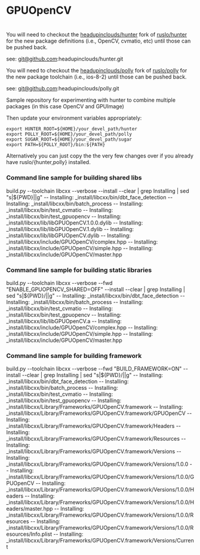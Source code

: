 #
# GPUOpenCV
#

You will need to checkout the [headupinclouds/hunter](https://github.com/headupinclouds/hunter) fork of
[ruslo/hunter](https://github.com/ruslo/hunter) for the new package definitions (i.e., OpenCV, cvmatio, etc) 
until those can be pushed back.

see: git@github.com:headupinclouds/hunter.git

You will need to checkout the [headupinclouds/polly](https://github.com/headupinclouds/polly) fork of
[ruslo/polly](https://github.com/ruslo/polly) for the new package toolchain (i.e., ios-8-2)
until those can be pushed back.

see: git@github.com:headupinclouds/polly.git

Sample repository for experimenting with hunter to combine multiple packages (in this case OpenCV and GPUImage)

Then update your environment variables appropriately:
```
export HUNTER_ROOT=${HOME}/your_devel_path/hunter
export POLLY_ROOT=${HOME}/your_devel_path/polly
export SUGAR_ROOT=${HOME}/your_devel_path/sugar
export PATH=${POLLY_ROOT}/bin:${PATH}
```

Alternatively you can just copy the the very few changes over if you already have ruslo/{hunter,polly} installed.

### Command line sample for building shared libs ###
build.py --toolchain libcxx --verbose --install --clear  | grep Installing | sed "s|${PWD}||g"
-- Installing: _install/libcxx/bin/dbt_face_detection
-- Installing: _install/libcxx/bin/batch_process
-- Installing: _install/libcxx/bin/test_cvmatio
-- Installing: _install/libcxx/bin/test_gpuopencv
-- Installing: _install/libcxx/lib/libGPUOpenCV.1.0.0.dylib
-- Installing: _install/libcxx/lib/libGPUOpenCV.1.dylib
-- Installing: _install/libcxx/lib/libGPUOpenCV.dylib
-- Installing: _install/libcxx/include/GPUOpenCV/complex.hpp
-- Installing: _install/libcxx/include/GPUOpenCV/simple.hpp
-- Installing: _install/libcxx/include/GPUOpenCV/master.hpp

### Command line sample for building static libraries ###
build.py --toolchain libcxx --verbose --fwd "ENABLE_GPUOPENCV_SHARED=OFF" --install --clear | grep Installing | sed "s|${PWD}/||g"
-- Installing: _install/libcxx/bin/dbt_face_detection
-- Installing: _install/libcxx/bin/batch_process
-- Installing: _install/libcxx/bin/test_cvmatio
-- Installing: _install/libcxx/bin/test_gpuopencv
-- Installing: _install/libcxx/lib/libGPUOpenCV.a
-- Installing: _install/libcxx/include/GPUOpenCV/complex.hpp
-- Installing: _install/libcxx/include/GPUOpenCV/simple.hpp
-- Installing: _install/libcxx/include/GPUOpenCV/master.hpp

### Command line sample for building framework ###
build.py --toolchain libcxx --verbose --fwd "BUILD_FRAMEWORK=ON" --install --clear | grep Installing | sed "s|${PWD}/||g"
-- Installing: _install/libcxx/bin/dbt_face_detection
-- Installing: _install/libcxx/bin/batch_process
-- Installing: _install/libcxx/bin/test_cvmatio
-- Installing: _install/libcxx/bin/test_gpuopencv
-- Installing: _install/libcxx/Library/Frameworks/GPUOpenCV.framework
-- Installing: _install/libcxx/Library/Frameworks/GPUOpenCV.framework/GPUOpenCV
-- Installing: _install/libcxx/Library/Frameworks/GPUOpenCV.framework/Headers
-- Installing: _install/libcxx/Library/Frameworks/GPUOpenCV.framework/Resources
-- Installing: _install/libcxx/Library/Frameworks/GPUOpenCV.framework/Versions
-- Installing: _install/libcxx/Library/Frameworks/GPUOpenCV.framework/Versions/1.0.0
-- Installing: _install/libcxx/Library/Frameworks/GPUOpenCV.framework/Versions/1.0.0/GPUOpenCV
-- Installing: _install/libcxx/Library/Frameworks/GPUOpenCV.framework/Versions/1.0.0/Headers
-- Installing: _install/libcxx/Library/Frameworks/GPUOpenCV.framework/Versions/1.0.0/Headers/master.hpp
-- Installing: _install/libcxx/Library/Frameworks/GPUOpenCV.framework/Versions/1.0.0/Resources
-- Installing: _install/libcxx/Library/Frameworks/GPUOpenCV.framework/Versions/1.0.0/Resources/Info.plist
-- Installing: _install/libcxx/Library/Frameworks/GPUOpenCV.framework/Versions/Current





